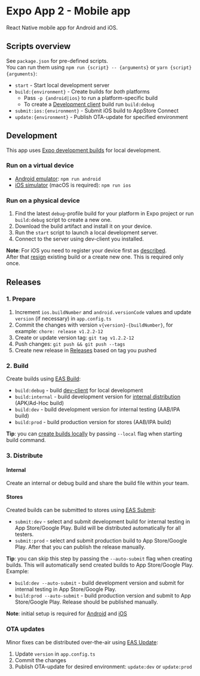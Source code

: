 # Expo App 2 - Mobile app

React Native mobile app for Android and iOS.

## Scripts overview

See `package.json` for pre-defined scripts.\
You can run them using `npm run {script} -- {arguments}` or `yarn {script} {arguments}`:

- `start` - Start local development server
- `build:{environment}` - Create builds for _both_ platforms
  - Pass `-p {android|ios}` to run a platform-specific build
  - To create a [Development client](https://docs.expo.dev/develop/development-builds/introduction/) build run `build:debug`
- `submit:ios:{environment}` - Submit iOS build to AppStore Connect
- `update:{environment}` - Publish OTA-update for specified environment

## Development

This app uses [Expo development builds](https://docs.expo.dev/develop/development-builds/introduction/)
for local development.

### Run on a virtual device

- [Android emulator](https://docs.expo.dev/workflow/android-studio-emulator/): `npm run android`
- [iOS simulator](https://docs.expo.dev/workflow/ios-simulator/) (macOS is required): `npm run ios`

### Run on a physical device

1. Find the latest `debug`-profile build for your platform in Expo project or run `build:debug` script to create a new one.
1. Download the build artifact and install it on your device.
1. Run the `start` script to launch a local development server.
1. Connect to the server using dev-client you installed.

**Note**: For iOS you need to register your device first as [described](https://docs.expo.dev/build/internal-distribution/#setting-up-ad-hoc-provisioning).\
After that [resign](https://docs.expo.dev/app-signing/app-credentials/#re-signing-new-credentials) existing build or a create new one. This is required only once.

## Releases

### 1. Prepare

1. Increment `ios.buildNumber` and `android.versionCode` values and update `version` (if necessary) in `app.config.ts`
1. Commit the changes with version `v{version}-{buildNumber}`, for example: `chore: release v1.2.2-12`
1. Create or update version tag: `git tag v1.2.2-12`
1. Push changes: `git push && git push --tags`
1. Create new release in [Releases](../../../../-/releases) based on tag you pushed

### 2. Build

Create builds using [EAS Build](https://docs.expo.dev/build/introduction/):

- `build:debug` - build [dev-client](https://docs.expo.dev/develop/development-builds/create-a-build/) for local development
- `build:internal` - build development version for [internal distribution](https://docs.expo.dev/tutorial/eas/internal-distribution-builds/) (APK/Ad-Hoc build)
- `build:dev` - build development version for internal testing (AAB/IPA build)
- `build:prod` - build production version for stores (AAB/IPA build)

**Tip**: you can [create builds locally](https://docs.expo.dev/build-reference/local-builds/) by passing `--local` flag when starting build command.

### 3. Distribute

#### Internal

Create an internal or debug build and share the build file within your team.

#### Stores

Created builds can be submitted to stores using [EAS Submit](https://docs.expo.dev/submit/introduction/):

- `submit:dev` - select and submit development build for internal testing in App Store/Google Play. Build will be distributed automatically for all testers.
- `submit:prod` - select and submit production build to App Store/Google Play. After that you can publish the release manually.

**Tip**: you can skip this step by passing the `--auto-submit` flag when creating builds.
This will automatically send created builds to App Store/Google Play. Example:

- `build:dev --auto-submit` - build development version and submit for internal testing in App Store/Google Play.
- `build:prod --auto-submit` - build production version and submit to App Store/Google Play. Release should be published manually.

**Note**: initial setup is required for [Android](https://docs.expo.dev/submit/android/) and [iOS](https://docs.expo.dev/submit/ios)

### OTA updates

Minor fixes can be distributed over-the-air using [EAS Update](https://docs.expo.dev/eas-update/introduction/):

1. Update `version` in `app.config.ts`
2. Commit the changes
3. Publish OTA-update for desired environment: `update:dev` or `update:prod`
